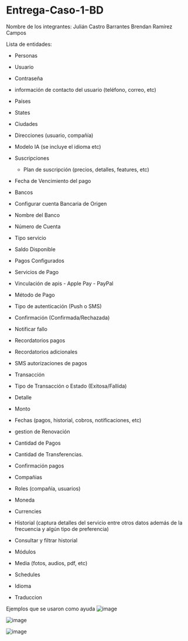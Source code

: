 # Entrega-Caso-1-BD

Nombre de los integrantes:
Julián Castro Barrantes
Brendan Ramírez Campos

Lista de entidades:
- Personas
- Usuario
- Contraseña
- información de contacto del usuario (teléfono, correo, etc)
- Países
- States
- Ciudades
- Direcciones (usuario, compañía)

- Modelo IA (se incluye el idioma etc)
- Suscripciones
	- Plan de suscripción (precios, detalles, features, etc)
- Fecha de Vencimiento del pago
- Bancos 
- Configurar cuenta Bancaria de Origen
- Nombre del Banco
- Número de Cuenta
- Tipo servicio
- Saldo Disponible
- Pagos Configurados
- Servicios de Pago
- Vinculación de apis
       - Apple Pay
       - PayPal
- Método de Pago

- Tipo de autenticación (Push o SMS)
- Confirmación (Confirmada/Rechazada)
- Notificar fallo
- Recordatorios pagos
- Recordatorios adicionales
- SMS autorizaciones de pagos 
- Transacción
- Tipo de Transacción o Estado (Exitosa/Fallida)
- Detalle
- Monto
- Fechas (pagos, historial, cobros, notificaciones, etc)
- gestion de Renovación
- Cantidad de Pagos
- Cantidad de Transferencias.
- Confirmación pagos	

- Compañias
- Roles (compañía, usuarios)

- Moneda
- Currencies

- Historial (captura detalles del servicio entre otros datos además de la frecuencia y algún tipo de preferencia)
- Consultar y filtrar historial 

- Módulos
- Media (fotos, audios, pdf, etc)
- Schedules
- Idioma
- Traduccion

Ejemplos que se usaron como ayuda 
![image](https://github.com/user-attachments/assets/7b634dd2-e7c5-4a79-8f77-09b93e1459e1)

![image](https://github.com/user-attachments/assets/1b0e5935-367c-4331-ba72-a440885823fc)

![image](https://github.com/user-attachments/assets/3b6126e4-777a-4174-9ef4-64a5c5a82218)
